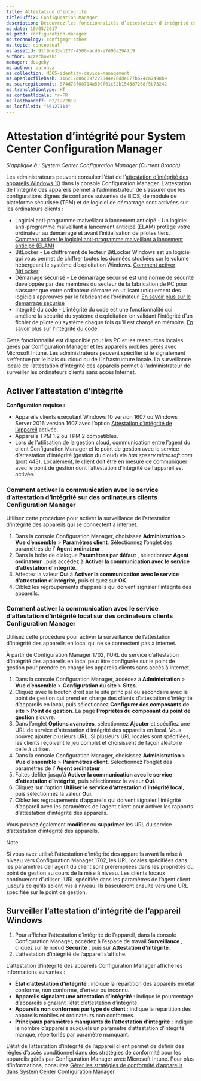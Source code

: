 ```yaml
---
title: Attestation d’intégrité
titleSuffix: Configuration Manager
description: Découvrez les fonctionnalités d’attestation d’intégrité de l’appareil disponibles dans la console Configuration Manager.
ms.date: 10/05/2017
ms.prod: configuration-manager
ms.technology: configmgr-other
ms.topic: conceptual
ms.assetid: 91f9de33-b277-4500-acd6-e7d90a2947c9
author: aczechowski
manager: dougeby
ms.author: aaroncz
ms.collection: M365-identity-device-management
ms.openlocfilehash: 116c12d86c097222844e76dde877b674ca7498b9
ms.sourcegitcommit: 874d78f08714a509f61c52b154387268f5b73242
ms.translationtype: HT
ms.contentlocale: fr-FR
ms.lasthandoff: 02/12/2019
ms.locfileid: "56127114"
---
```

# <a name="health-attestation-for-system-center-configuration-manager"></a>Attestation d’intégrité pour System Center Configuration Manager

*S’applique à : System Center Configuration Manager (Current Branch)*

Les administrateurs peuvent consulter l’état de l’[attestation d’intégrité des appareils Windows 10](https://technet.microsoft.com/library/mt592023.aspx) dans la console Configuration Manager.  L’attestation de l’intégrité des appareils permet à l’administrateur de s’assurer que les configurations dignes de confiance suivantes de BIOS, de module de plateforme sécurisée (TPM) et de logiciel de démarrage sont activées sur les ordinateurs clients :  

-   Logiciel anti-programme malveillant à lancement anticipé - Un logiciel anti-programme malveillant à lancement anticipé (ELAM) protège votre ordinateur au démarrage et avant l’initialisation de pilotes tiers. [Comment activer le logiciel anti-programme malveillant à lancement anticipé (ELAM)](https://gallery.technet.microsoft.com/How-to-turn-on-Early-84552ec5)  
-   BitLocker - Le chiffrement de lecteur BitLocker Windows est un logiciel qui vous permet de chiffrer toutes les données stockées sur le volume hébergeant le système d’exploitation Windows.  [Comment activer BitLocker](https://gallery.technet.microsoft.com/How-to-turn-on-BitLocker-34294d3d)  
-   Démarrage sécurisé - Le démarrage sécurisé est une norme de sécurité développée par des membres du secteur de la fabrication de PC pour s’assurer que votre ordinateur démarre en utilisant uniquement des logiciels approuvés par le fabricant de l’ordinateur. [En savoir plus sur le démarrage sécurisé](https://technet.microsoft.com/library/hh824987.aspx)  
-   Intégrité du code - L’intégrité du code est une fonctionnalité qui améliore la sécurité du système d’exploitation en validant l’intégrité d’un fichier de pilote ou système chaque fois qu’il est chargé en mémoire. [En savoir plus sur l’intégrité du code](https://technet.microsoft.com/library/dd348642.aspx)  

Cette fonctionnalité est disponible pour les PC et les ressources locales gérés par Configuration Manager et les appareils mobiles gérés avec Microsoft Intune. Les administrateurs peuvent spécifier si le signalement s’effectue par le biais du cloud ou de l’infrastructure locale. La surveillance locale de l’attestation d’intégrité des appareils permet à l’administrateur de surveiller les ordinateurs clients sans accès Internet.

## <a name="enable-health-attestation"></a>Activer l’attestation d’intégrité

 **Configuration requise :**  

-   Appareils clients exécutant Windows 10 version 1607 ou Windows Server 2016 version 1607 avec l’option [Attestation d’intégrité de l’appareil](https://technet.microsoft.com/windows-server-docs/security/device-health-attestation) activée.
-   Appareils TPM 1.2 ou TPM 2 compatibles.
-   Lors de l’utilisation de la gestion cloud, communication entre l’agent du client Configuration Manager et le point de gestion avec le service d’attestation d’intégrité (gestion du cloud) via *has.spserv.microsoft.com* (port 443). Localement, le client doit être en mesure de communiquer avec le point de gestion dont l’attestation d’intégrité de l’appareil est activée.

### <a name="how-to-enable-health-attestation-service-communication-on-configuration-manager-client-computers"></a>Comment activer la communication avec le service d’attestation d’intégrité sur des ordinateurs clients Configuration Manager

Utilisez cette procédure pour activer la surveillance de l’attestation d’intégrité des appareils qui se connectent à internet.

1.  Dans la console Configuration Manager, choisissez **Administration** > **Vue d’ensemble** > **Paramètres client**.  Sélectionnez l’onglet des paramètres de l’ **Agent ordinateur** .  
2.  Dans la boîte de dialogue **Paramètres par défaut** , sélectionnez **Agent ordinateur** , puis accédez à **Activer la communication avec le service d’attestation d’intégrité**.  
3.  Affectez la valeur **Oui** à **Activer la communication avec le service d’attestation d’intégrité**, puis cliquez sur **OK**.  
4. Ciblez les regroupements d’appareils qui doivent signaler l’intégrité des appareils.

### <a name="how-to-enable-on-premises-health-attestation-service-communication-on-configuration-manager-client-computers"></a>Comment activer la communication avec le service d’attestation d’intégrité local sur des ordinateurs clients Configuration Manager
Utilisez cette procédure pour activer la surveillance de l’attestation d’intégrité des appareils en local qui ne se connectent pas à internet.

À partir de Configuration Manager 1702, l’URL du service d’attestation d’intégrité des appareils en local peut être configurée sur le point de gestion pour prendre en charge les appareils clients sans accès à Internet.

1. Dans la console Configuration Manager, accédez à **Administration** > **Vue d’ensemble** > **Configuration du site** > **Sites**.
2. Cliquez avec le bouton droit sur le site principal ou secondaire avec le point de gestion qui prend en charge des clients d’attestation d’intégrité d’appareils en local, puis sélectionnez **Configurer des composants de site** > **Point de gestion**. La page **Propriétés du composant du point de gestion** s’ouvre.
3. Dans l’onglet **Options avancées**, sélectionnez **Ajouter** et spécifiez une URL de service d’attestation d’intégrité des appareils en local. Vous pouvez ajouter plusieurs URL. Si plusieurs URL locales sont spécifiées, les clients reçoivent le jeu complet et choisissent de façon aléatoire celle à utiliser.
4.  Dans la console Configuration Manager, choisissez **Administration** > **Vue d’ensemble** > **Paramètres client**.  Sélectionnez l’onglet des paramètres de l’ **Agent ordinateur** .  
5.  Faites défiler jusqu’à **Activer la communication avec le service d’attestation d’intégrité**, puis sélectionnez la valeur **Oui**.
7.  Cliquez sur l’option **Utiliser le service d’attestation d’intégrité local**, puis sélectionnez la valeur **Oui**.
8. Ciblez les regroupements d’appareils qui doivent signaler l’intégrité d’appareil avec les paramètres de l’agent client pour activer les rapports d’attestation d’intégrité des appareils.

Vous pouvez également **modifier** ou **supprimer** les URL du service d’attestation d’intégrité des appareils.

> [!NOTE]
> Si vous avez utilisé l’attestation d’intégrité des appareils avant la mise à niveau vers Configuration Manager 1702, les URL locales spécifiées dans les paramètres de l’agent du client sont prérempliées dans les propriétés du point de gestion au cours de la mise à niveau. Les clients locaux continueront d’utiliser l’URL spécifiée dans les paramètres de l’agent client jusqu'à ce qu’ils soient mis à niveau. Ils basculeront ensuite vers une URL spécifiée sur le point de gestion.

## <a name="monitor-device-health-attestation"></a>Surveiller l’attestation d’intégrité de l’appareil Windows

1.  Pour afficher l’attestation d’intégrité de l’appareil, dans la console Configuration Manager, accédez à l’espace de travail **Surveillance** , cliquez sur le nœud **Sécurité** , puis sur **Attestation d’intégrité**.  
2.  L’attestation d’intégrité de l’appareil s’affiche.  

L’attestation d’intégrité des appareils Configuration Manager affiche les informations suivantes :  

-   **État d’attestation d’intégrité** : indique la répartition des appareils en état conforme, non conforme, d’erreur ou inconnu.  
-   **Appareils signalant une attestation d’intégrité** : indique le pourcentage d’appareils signalant l’état d’attestation d’intégrité.  
-   **Appareils non conformes par type de client** : indique la répartition des appareils mobiles et ordinateurs non conformes.  
-   **Principaux paramètres manquants de l’attestation d’intégrité** : indique le nombre d’appareils auxquels un paramètre d’attestation d’intégrité manque, répertoriés par paramètre manquant.

L’état de l’attestation d’intégrité de l’appareil client permet de définir des règles d’accès conditionnel dans des stratégies de conformité pour les appareils gérés par Configuration Manager avec Microsoft Intune. Pour plus d’informations, consultez [Gérer les stratégies de conformité d’appareils dans System Center Configuration Manager](/sccm/protect/deploy-use/device-compliance-policies).  
